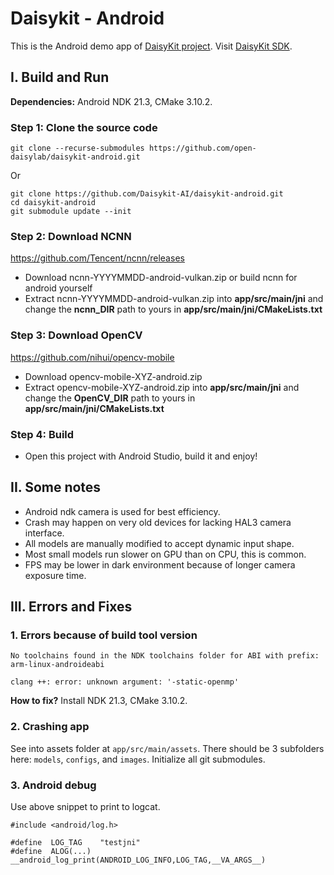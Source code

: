 # Daisykit - Android

This is the Android demo app of [DaisyKit project](https://daisykit.org/). Visit [DaisyKit SDK](https://github.com/open-daisylab/daisykit).
## I. Build and Run

**Dependencies:** Android NDK 21.3, CMake 3.10.2.

### Step 1: Clone the source code

```
git clone --recurse-submodules https://github.com/open-daisylab/daisykit-android.git
```

Or 

```
git clone https://github.com/Daisykit-AI/daisykit-android.git
cd daisykit-android
git submodule update --init
```
### Step 2: Download NCNN

https://github.com/Tencent/ncnn/releases

- Download ncnn-YYYYMMDD-android-vulkan.zip or build ncnn for android yourself
- Extract ncnn-YYYYMMDD-android-vulkan.zip into **app/src/main/jni** and change the **ncnn_DIR** path to yours in **app/src/main/jni/CMakeLists.txt**

### Step 3: Download OpenCV

https://github.com/nihui/opencv-mobile

- Download opencv-mobile-XYZ-android.zip
- Extract opencv-mobile-XYZ-android.zip into **app/src/main/jni** and change the **OpenCV_DIR** path to yours in **app/src/main/jni/CMakeLists.txt**

### Step 4: Build

- Open this project with Android Studio, build it and enjoy!

## II. Some notes

- Android ndk camera is used for best efficiency.
- Crash may happen on very old devices for lacking HAL3 camera interface.
- All models are manually modified to accept dynamic input shape.
- Most small models run slower on GPU than on CPU, this is common.
- FPS may be lower in dark environment because of longer camera exposure time.

## III. Errors and Fixes

### 1. Errors because of build tool version

```
No toolchains found in the NDK toolchains folder for ABI with prefix: arm-linux-androideabi
```

```
clang ++: error: unknown argument: '-static-openmp'
```

**How to fix?** Install NDK 21.3, CMake 3.10.2.

### 2. Crashing app

See into assets folder at `app/src/main/assets`. There should be 3 subfolders here: `models`, `configs`, and `images`. Initialize all git submodules.

### 3. Android debug

Use above snippet to print to logcat.

```
#include <android/log.h>

#define  LOG_TAG    "testjni"
#define  ALOG(...)  __android_log_print(ANDROID_LOG_INFO,LOG_TAG,__VA_ARGS__)
```
